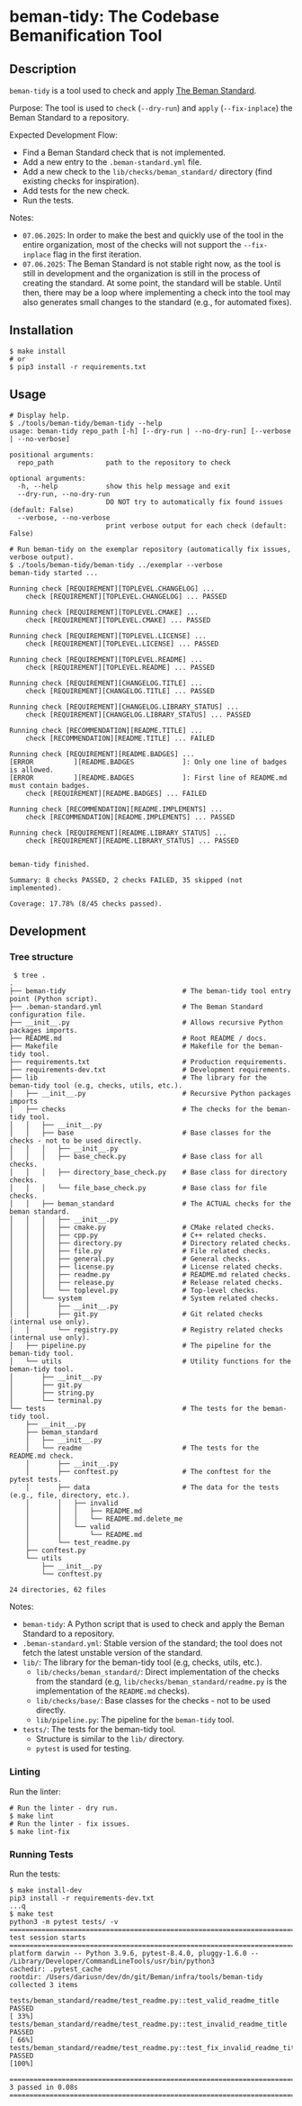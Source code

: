 # beman-tidy: The Codebase Bemanification Tool

<!--
SPDX-License-Identifier: Apache-2.0 WITH LLVM-exception
-->

## Description

`beman-tidy` is a tool used to check and apply [The Beman Standard](https://github.com/bemanproject/beman/blob/main/docs/BEMAN_STANDARD.md).

Purpose: The tool is used to `check` (`--dry-run`) and `apply` (`--fix-inplace`) the Beman Standard to a repository.

Expected Development Flow:

* Find a Beman Standard check that is not implemented.
* Add a new entry to the `.beman-standard.yml` file.
* Add a new check to the `lib/checks/beman_standard/` directory (find existing checks for inspiration).
* Add tests for the new check.
* Run the tests.

Notes:
* `07.06.2025`: In order to make the best and quickly use of the tool in the entire organization, most of the checks will not support the `--fix-inplace` flag in the first iteration.
* `07.06.2025`: The Beman Standard is not stable right now, as the tool is still in development and the organization is still in the process of creating the standard. At some point, the standard will be stable. Until then, there may be a loop where implementing a check into the tool may also generates small changes to the standard (e.g., for automated fixes).

## Installation

```shell
$ make install
# or
$ pip3 install -r requirements.txt
```

## Usage

```shell
# Display help.
$ ./tools/beman-tidy/beman-tidy --help
usage: beman-tidy repo_path [-h] [--dry-run | --no-dry-run] [--verbose | --no-verbose]

positional arguments:
  repo_path             path to the repository to check

optional arguments:
  -h, --help            show this help message and exit
  --dry-run, --no-dry-run
                        DO NOT try to automatically fix found issues (default: False)
  --verbose, --no-verbose
                        print verbose output for each check (default: False)

# Run beman-tidy on the exemplar repository (automatically fix issues, verbose output).
$ ./tools/beman-tidy/beman-tidy ../exemplar --verbose
beman-tidy started ...

Running check [REQUIREMENT][TOPLEVEL.CHANGELOG] ...
    check [REQUIREMENT][TOPLEVEL.CHANGELOG] ... PASSED

Running check [REQUIREMENT][TOPLEVEL.CMAKE] ...
    check [REQUIREMENT][TOPLEVEL.CMAKE] ... PASSED

Running check [REQUIREMENT][TOPLEVEL.LICENSE] ...
    check [REQUIREMENT][TOPLEVEL.LICENSE] ... PASSED

Running check [REQUIREMENT][TOPLEVEL.README] ...
    check [REQUIREMENT][TOPLEVEL.README] ... PASSED

Running check [REQUIREMENT][CHANGELOG.TITLE] ...
    check [REQUIREMENT][CHANGELOG.TITLE] ... PASSED

Running check [REQUIREMENT][CHANGELOG.LIBRARY_STATUS] ...
    check [REQUIREMENT][CHANGELOG.LIBRARY_STATUS] ... PASSED

Running check [RECOMMENDATION][README.TITLE] ...
    check [RECOMMENDATION][README.TITLE] ... FAILED

Running check [REQUIREMENT][README.BADGES] ...
[ERROR          ][README.BADGES            ]: Only one line of badges is allowed.
[ERROR          ][README.BADGES            ]: First line of README.md must contain badges.
    check [REQUIREMENT][README.BADGES] ... FAILED

Running check [RECOMMENDATION][README.IMPLEMENTS] ...
    check [RECOMMENDATION][README.IMPLEMENTS] ... PASSED

Running check [REQUIREMENT][README.LIBRARY_STATUS] ...
    check [REQUIREMENT][README.LIBRARY_STATUS] ... PASSED


beman-tidy finished.

Summary: 8 checks PASSED, 2 checks FAILED, 35 skipped (not implemented).

Coverage: 17.78% (8/45 checks passed).
```


## Development

### Tree structure

```shell
 $ tree .
.
├── beman-tidy                             # The beman-tidy tool entry point (Python script).
├── .beman-standard.yml                    # The Beman Standard configuration file.
├── __init__.py                            # Allows recursive Python packages imports.
├── README.md                              # Root README / docs.
├── Makefile                               # Makefile for the beman-tidy tool.
├── requirements.txt                       # Production requirements.
├── requirements-dev.txt                   # Development requirements.
├── lib                                    # The library for the beman-tidy tool (e.g, checks, utils, etc.).
│   ├── __init__.py                        # Recursive Python packages imports
│   ├── checks                             # The checks for the beman-tidy tool.
│   │   ├── __init__.py
│   │   ├── base                           # Base classes for the checks - not to be used directly.
│   │   │   ├── __init__.py
│   │   │   ├── base_check.py              # Base class for all checks.
│   │   │   ├── directory_base_check.py    # Base class for directory checks.
│   │   │   └── file_base_check.py         # Base class for file checks.
│   │   ├── beman_standard                 # The ACTUAL checks for the beman standard.
│   │   │   ├── __init__.py
│   │   │   ├── cmake.py                   # CMake related checks.
│   │   │   ├── cpp.py                     # C++ related checks.
│   │   │   ├── directory.py               # Directory related checks.
│   │   │   ├── file.py                    # File related checks.
│   │   │   ├── general.py                 # General checks.
│   │   │   ├── license.py                 # License related checks.
│   │   │   ├── readme.py                  # README.md related checks.
│   │   │   ├── release.py                 # Release related checks.
│   │   │   └── toplevel.py                # Top-level checks.
│   │   └── system                         # System related checks.
│   │       ├── __init__.py
│   │       ├── git.py                     # Git related checks (internal use only).
│   │       └── registry.py                # Registry related checks (internal use only).
│   ├── pipeline.py                        # The pipeline for the beman-tidy tool.
│   └── utils                              # Utility functions for the beman-tidy tool.
│       ├── __init__.py
│       ├── git.py
│       ├── string.py
│       └── terminal.py
└── tests                                  # The tests for the beman-tidy tool.
    ├── __init__.py
    ├── beman_standard
    │   ├── __init__.py
    │   └── readme                         # The tests for the README.md check.
    │       ├── __init__.py
    │       ├── conftest.py                # The conftest for the pytest tests.
    │       ├── data                       # The data for the tests (e.g., file, directory, etc.).
    │       │   ├── invalid
    │       │   │   ├── README.md
    │       │   │   └── README.md.delete_me
    │       │   └── valid
    │       │       └── README.md
    │       └── test_readme.py
    ├── conftest.py
    └── utils
        ├── __init__.py
        └── conftest.py

24 directories, 62 files
```

Notes:

* `beman-tidy`: A Python script that is used to check and apply the Beman Standard to a repository.
* `.beman-standard.yml`: Stable version of the standard; the tool does not fetch the latest unstable version of the standard.
* `lib/`: The library for the beman-tidy tool (e.g, checks, utils, etc.).
   * `lib/checks/beman_standard/`: Direct implementation of the checks from the standard (e.g, `lib/checks/beman_standard/readme.py` is the implementation of the `README.md` checks).
   * `lib/checks/base/`: Base classes for the checks - not to be used directly.
   * `lib/pipeline.py`: The pipeline for the `beman-tidy` tool.
* `tests/`: The tests for the beman-tidy tool.
   * Structure is similar to the `lib/` directory.
   * `pytest` is used for testing.

### Linting

Run the linter:

```shell
# Run the linter - dry run.
$ make lint
# Run the linter - fix issues.
$ make lint-fix
```

### Running Tests

Run the tests:

```shell
$ make install-dev
pip3 install -r requirements-dev.txt
...q
$ make test
python3 -m pytest tests/ -v
========================================================================================================= test session starts =========================================================================================================
platform darwin -- Python 3.9.6, pytest-8.4.0, pluggy-1.6.0 -- /Library/Developer/CommandLineTools/usr/bin/python3
cachedir: .pytest_cache
rootdir: /Users/dariusn/dev/dn/git/Beman/infra/tools/beman-tidy
collected 3 items

tests/beman_standard/readme/test_readme.py::test_valid_readme_title PASSED                                                                                                                                                      [ 33%]
tests/beman_standard/readme/test_readme.py::test_invalid_readme_title PASSED                                                                                                                                                    [ 66%]
tests/beman_standard/readme/test_readme.py::test_fix_invalid_readme_title PASSED                                                                                                                                                [100%]

========================================================================================================== 3 passed in 0.08s ==========================================================================================================

```
